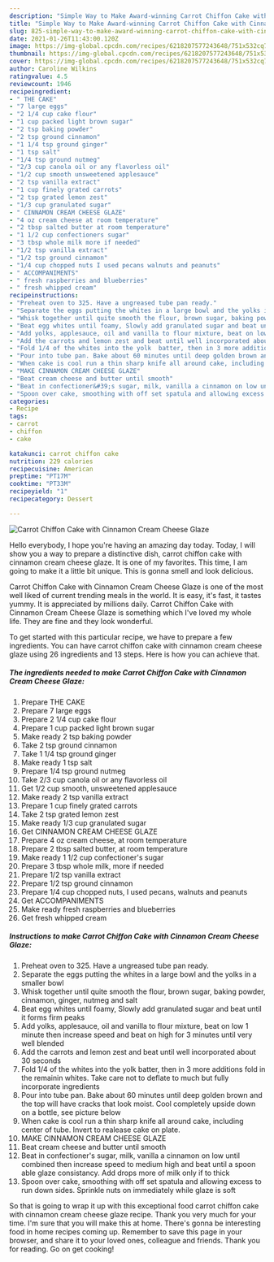 ```yaml
---
description: "Simple Way to Make Award-winning Carrot Chiffon Cake with Cinnamon Cream Cheese Glaze"
title: "Simple Way to Make Award-winning Carrot Chiffon Cake with Cinnamon Cream Cheese Glaze"
slug: 825-simple-way-to-make-award-winning-carrot-chiffon-cake-with-cinnamon-cream-cheese-glaze
date: 2021-01-26T11:43:00.120Z
image: https://img-global.cpcdn.com/recipes/6218207577243648/751x532cq70/carrot-chiffon-cake-with-cinnamon-cream-cheese-glaze-recipe-main-photo.jpg
thumbnail: https://img-global.cpcdn.com/recipes/6218207577243648/751x532cq70/carrot-chiffon-cake-with-cinnamon-cream-cheese-glaze-recipe-main-photo.jpg
cover: https://img-global.cpcdn.com/recipes/6218207577243648/751x532cq70/carrot-chiffon-cake-with-cinnamon-cream-cheese-glaze-recipe-main-photo.jpg
author: Caroline Wilkins
ratingvalue: 4.5
reviewcount: 1946
recipeingredient:
- " THE CAKE"
- "7 large eggs"
- "2 1/4 cup cake flour"
- "1 cup packed light brown sugar"
- "2 tsp baking powder"
- "2 tsp ground cinnamon"
- "1 1/4 tsp ground ginger"
- "1 tsp salt"
- "1/4 tsp ground nutmeg"
- "2/3 cup canola oil or any flavorless oil"
- "1/2 cup smooth unsweetened applesauce"
- "2 tsp vanilla extract"
- "1 cup finely grated carrots"
- "2 tsp grated lemon zest"
- "1/3 cup granulated sugar"
- " CINNAMON CREAM CHEESE GLAZE"
- "4 oz cream cheese at room temperature"
- "2 tbsp salted butter at room temperature"
- "1 1/2 cup confectioners sugar"
- "3 tbsp whole milk more if needed"
- "1/2 tsp vanilla extract"
- "1/2 tsp ground cinnamon"
- "1/4 cup chopped nuts I used pecans walnuts and peanuts"
- " ACCOMPANIMENTS"
- " fresh raspberries and blueberries"
- " fresh whipped cream"
recipeinstructions:
- "Preheat oven to 325. Have a ungreased tube pan ready."
- "Separate the eggs putting the whites in a large bowl and the yolks in a smaller bowl"
- "Whisk together until quite smooth the flour, brown sugar, baking powder, cinnamon, ginger, nutmeg and salt"
- "Beat egg whites until foamy, Slowly add granulated sugar and beat until it forms firm peaks"
- "Add yolks, applesauce, oil and vanilla to flour mixture, beat on low 1 minute then increase speed and beat on high for 3 minutes until very well blended"
- "Add the carrots and lemon zest and beat until well incorporated about 30 seconds"
- "Fold 1/4 of the whites into the yolk  batter, then in 3 more additions fold in  the remainin whites. Take care not to deflate to much but fully incorporate ingredients"
- "Pour into tube pan. Bake about 60 minutes until deep golden brown and the top will have cracks that look moist. Cool completely upside down on a bottle, see picture below"
- "When cake is cool run a thin sharp knife all around cake, including center of tube. Invert to realease cake on plate."
- "MAKE CINNAMON CREAM CHEESE GLAZE"
- "Beat cream cheese and butter until smooth"
- "Beat in confectioner&#39;s sugar, milk, vanilla a cinnamon on low until combined then increase speed to medium high and beat until a spoon able glaze consistancy. Add drops more of milk only if to thick"
- "Spoon over cake, smoothing with off set spatula and allowing excess to run down sides. Sprinkle nuts on immediately while glaze is soft"
categories:
- Recipe
tags:
- carrot
- chiffon
- cake

katakunci: carrot chiffon cake 
nutrition: 229 calories
recipecuisine: American
preptime: "PT17M"
cooktime: "PT33M"
recipeyield: "1"
recipecategory: Dessert

---
```



![Carrot Chiffon Cake with Cinnamon Cream Cheese Glaze](https://img-global.cpcdn.com/recipes/6218207577243648/751x532cq70/carrot-chiffon-cake-with-cinnamon-cream-cheese-glaze-recipe-main-photo.jpg)

Hello everybody, I hope you're having an amazing day today. Today, I will show you a way to prepare a distinctive dish, carrot chiffon cake with cinnamon cream cheese glaze. It is one of my favorites. This time, I am going to make it a little bit unique. This is gonna smell and look delicious.

Carrot Chiffon Cake with Cinnamon Cream Cheese Glaze is one of the most well liked of current trending meals in the world. It is easy, it's fast, it tastes yummy. It is appreciated by millions daily. Carrot Chiffon Cake with Cinnamon Cream Cheese Glaze is something which I've loved my whole life. They are fine and they look wonderful.




To get started with this particular recipe, we have to prepare a few ingredients. You can have carrot chiffon cake with cinnamon cream cheese glaze using 26 ingredients and 13 steps. Here is how you can achieve that.

<!--inarticleads1-->

##### The ingredients needed to make Carrot Chiffon Cake with Cinnamon Cream Cheese Glaze:

1. Prepare  THE CAKE
1. Prepare 7 large eggs
1. Prepare 2 1/4 cup cake flour
1. Prepare 1 cup packed light brown sugar
1. Make ready 2 tsp baking powder
1. Take 2 tsp ground cinnamon
1. Take 1 1/4 tsp ground ginger
1. Make ready 1 tsp salt
1. Prepare 1/4 tsp ground nutmeg
1. Take 2/3 cup canola oil or any flavorless oil
1. Get 1/2 cup smooth, unsweetened applesauce
1. Make ready 2 tsp vanilla extract
1. Prepare 1 cup finely grated carrots
1. Take 2 tsp grated lemon zest
1. Make ready 1/3 cup granulated sugar
1. Get  CINNAMON CREAM CHEESE GLAZE
1. Prepare 4 oz cream cheese, at room temperature
1. Prepare 2 tbsp salted butter, at room temperature
1. Make ready 1 1/2 cup confectioner&#39;s sugar
1. Prepare 3 tbsp whole milk, more if needed
1. Prepare 1/2 tsp vanilla extract
1. Prepare 1/2 tsp ground cinnamon
1. Prepare 1/4 cup chopped nuts, I used pecans, walnuts and peanuts
1. Get  ACCOMPANIMENTS
1. Make ready  fresh raspberries and blueberries
1. Get  fresh whipped cream




<!--inarticleads2-->

##### Instructions to make Carrot Chiffon Cake with Cinnamon Cream Cheese Glaze:

1. Preheat oven to 325. Have a ungreased tube pan ready.
1. Separate the eggs putting the whites in a large bowl and the yolks in a smaller bowl
1. Whisk together until quite smooth the flour, brown sugar, baking powder, cinnamon, ginger, nutmeg and salt
1. Beat egg whites until foamy, Slowly add granulated sugar and beat until it forms firm peaks
1. Add yolks, applesauce, oil and vanilla to flour mixture, beat on low 1 minute then increase speed and beat on high for 3 minutes until very well blended
1. Add the carrots and lemon zest and beat until well incorporated about 30 seconds
1. Fold 1/4 of the whites into the yolk  batter, then in 3 more additions fold in  the remainin whites. Take care not to deflate to much but fully incorporate ingredients
1. Pour into tube pan. Bake about 60 minutes until deep golden brown and the top will have cracks that look moist. Cool completely upside down on a bottle, see picture below
1. When cake is cool run a thin sharp knife all around cake, including center of tube. Invert to realease cake on plate.
1. MAKE CINNAMON CREAM CHEESE GLAZE
1. Beat cream cheese and butter until smooth
1. Beat in confectioner&#39;s sugar, milk, vanilla a cinnamon on low until combined then increase speed to medium high and beat until a spoon able glaze consistancy. Add drops more of milk only if to thick
1. Spoon over cake, smoothing with off set spatula and allowing excess to run down sides. Sprinkle nuts on immediately while glaze is soft




So that is going to wrap it up with this exceptional food carrot chiffon cake with cinnamon cream cheese glaze recipe. Thank you very much for your time. I'm sure that you will make this at home. There's gonna be interesting food in home recipes coming up. Remember to save this page in your browser, and share it to your loved ones, colleague and friends. Thank you for reading. Go on get cooking!
